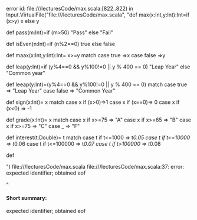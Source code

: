 error id: file://<WORKSPACE>/lecturesCode/max.scala:[822..822) in Input.VirtualFile("file://<WORKSPACE>/lecturesCode/max.scala", "def max(x:Int,y:Int):Int=if (x>y) x else y

def pass(m:Int)=if (m>50) "Pass" else "Fail"

def isEven(n:Int)=if (n%2==0) true else false

def maax(x:Int,y:Int):Int= x>=y match
    case true =>x
    case false =>y

def leap(y:Int)=if (y%4==0 && y%100!=0 || y % 400 == 0) "Leap Year" else "Common year"

def leeap(y:Int)=(y%4==0 && y%100!=0 || y % 400 == 0)  match
    case true => "Leap Year"
    case false => "Common Year"

def sign(x:Int)= x match
    case x if (x>0)=>1
    case x if (x==0)=> 0
    case x if (x<0) => -1

def grade(x:Int)= x match
    case x if x>=75 => "A"
    case x if x>=65 => "B"
    case x if x>=75 => "C"
    case _ => "F"

def interest(t:Double)= t match
    case t if t<=1000 => t*0.05
    case t if t<=10000 => t*0.06
    case t if t<=100000 => t*0.07
    case t if t>100000 => t*0.08

def 


")
file://<WORKSPACE>/lecturesCode/max.scala
file://<WORKSPACE>/lecturesCode/max.scala:37: error: expected identifier; obtained eof

^
#### Short summary: 

expected identifier; obtained eof